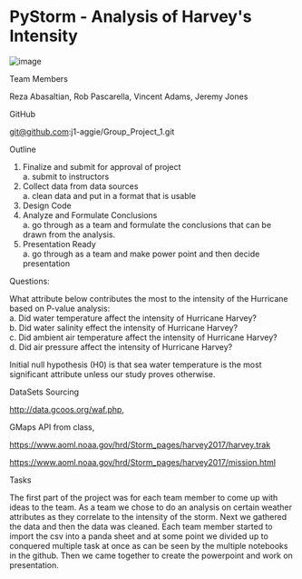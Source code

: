 # PyStorm - Analysis of Harvey's Intensity

![image](https://user-images.githubusercontent.com/66078772/93001484-e89ca900-f4f4-11ea-9d40-eaaf7ec9ce3d.png)

Team Members

  Reza Abasaltian, Rob Pascarella, Vincent Adams, Jeremy Jones

GitHub

  git@github.com:j1-aggie/Group_Project_1.git

Outline
 1. Finalize and submit for approval of project<br />
    a. submit to instructors
 2. Collect data from data sources<br />
     a. clean data and put in a format that is usable
 3. Design Code<br />
 4. Analyze and Formulate Conclusions<br />
     a. go through as a team and formulate the conclusions that can be drawn from the analysis.
 5. Presentation Ready<br />
    a. go through as a team and make power point and then decide presentation 

Questions:

What attribute below contributes the most to the intensity of the Hurricane based on P-value analysis:     
    a. Did water temperature affect the intensity of Hurricane Harvey?<br />
    b. Did water salinity effect the intensity of Hurricane Harvey?<br />
    c. Did ambient air temperature affect the intensity of Hurricane Harvey?<br />
    d. Did air pressure affect the intensity of Hurricane Harvey?<br />
 
Initial null hypothesis (H0) is that sea water temperature is the most significant attribute unless our study proves otherwise.  

DataSets Sourcing 

  http://data.gcoos.org/waf.php,
  
  GMaps API from class, 
  
  https://www.aoml.noaa.gov/hrd/Storm_pages/harvey2017/harvey.trak
  
  https://www.aoml.noaa.gov/hrd/Storm_pages/harvey2017/mission.html
  
  
Tasks

The first part of the project was for each team member to come up with ideas to the team.  As a team we chose to do an analysis on certain weather attributes as they correlate to the intensity of the storm.  Next we gathered the data and then the data was cleaned.  Each team member started to import the csv into a panda sheet and at some point we divided up to conquered multiple task at once as can be seen by the multiple notebooks in the github. Then we came together to create the powerpoint and work on presentation.    
